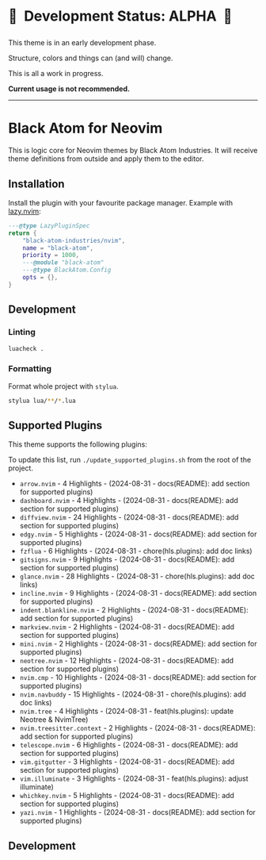 # 🚧 &nbsp;Development Status: ALPHA &nbsp;🚧</p>

This theme is in an early development phase.

Structure, colors and things can (and will) change.

This is all a work in progress.

**Current usage is not recommended.**

---

# Black Atom for Neovim

This is logic core for Neovim themes by Black Atom Industries.
It will receive theme definitions from outside and apply them to the editor.

## Installation

Install the plugin with your favourite package manager. 
Example with [lazy.nvim](https://github.com/folke/lazy.nvim):

```lua
---@type LazyPluginSpec
return {
    "black-atom-industries/nvim",
    name = "black-atom",
    priority = 1000,
    ---@module "black-atom"
    ---@type BlackAtom.Config
    opts = {},
}
```

## Development

### Linting

```bash
luacheck .
```

### Formatting

Format whole project with `stylua`.

```bash
stylua lua/**/*.lua
```

## Supported Plugins

This theme supports the following plugins:

To update this list, run `./update_supported_plugins.sh` from the root of the project.

- `arrow.nvim` - 4 Highlights - (2024-08-31 - docs(README): add section for supported plugins)
- `dashboard.nvim` - 4 Highlights - (2024-08-31 - docs(README): add section for supported plugins)
- `diffview.nvim` - 24 Highlights - (2024-08-31 - docs(README): add section for supported plugins)
- `edgy.nvim` - 5 Highlights - (2024-08-31 - docs(README): add section for supported plugins)
- `fzflua` - 6 Highlights - (2024-08-31 - chore(hls.plugins): add doc links)
- `gitsigns.nvim` - 9 Highlights - (2024-08-31 - docs(README): add section for supported plugins)
- `glance.nvim` - 28 Highlights - (2024-08-31 - chore(hls.plugins): add doc links)
- `incline.nvim` - 9 Highlights - (2024-08-31 - docs(README): add section for supported plugins)
- `indent.blankline.nvim` - 2 Highlights - (2024-08-31 - docs(README): add section for supported plugins)
- `markview.nvim` - 2 Highlights - (2024-08-31 - docs(README): add section for supported plugins)
- `mini.nvim` - 2 Highlights - (2024-08-31 - docs(README): add section for supported plugins)
- `neotree.nvim` - 12 Highlights - (2024-08-31 - docs(README): add section for supported plugins)
- `nvim.cmp` - 10 Highlights - (2024-08-31 - docs(README): add section for supported plugins)
- `nvim.navbuddy` - 15 Highlights - (2024-08-31 - chore(hls.plugins): add doc links)
- `nvim.tree` - 4 Highlights - (2024-08-31 - feat(hls.plugins): update Neotree & NvimTree)
- `nvim.treesitter.context` - 2 Highlights - (2024-08-31 - docs(README): add section for supported plugins)
- `telescope.nvim` - 6 Highlights - (2024-08-31 - docs(README): add section for supported plugins)
- `vim.gitgutter` - 3 Highlights - (2024-08-31 - docs(README): add section for supported plugins)
- `vim.illuminate` - 3 Highlights - (2024-08-31 - feat(hls.plugins): adjust illuminate)
- `whichkey.nvim` - 5 Highlights - (2024-08-31 - docs(README): add section for supported plugins)
- `yazi.nvim` - 1 Highlights - (2024-08-31 - docs(README): add section for supported plugins)

## Development
